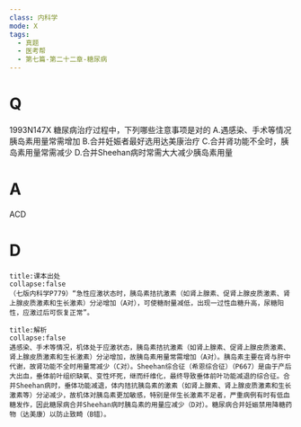 ```yaml
---
class: 内科学
mode: X
tags:
  - 真题
  - 医考帮
  - 第七篇-第二十二章-糖尿病
---
```


# Q
1993N147X 糖尿病治疗过程中，下列哪些注意事项是对的
A.遇感染、手术等情况胰岛素用量常需增加
B.合并妊娠者最好选用达美康治疗
C.合并肾功能不全时，胰岛素用量常需减少
D.合并Sheehan病时常需大大减少胰岛素用量

# A
ACD
# D
```ad-note
title:课本出处
collapse:false
（七版内科学P779）“急性应激状态时，胰岛素拮抗激素（如肾上腺素、促肾上腺皮质激素、肾上腺皮质激素和生长激素）分泌增加（A对），可使糖耐量减低，出现一过性血糖升高，尿糖阳性，应激过后可恢复正常”。
```

```ad-summary
title:解析
collapse:false
遇感染、手术等情况，机体处于应激状态，胰岛素拮抗激素（如肾上腺素、促肾上腺皮质激素、肾上腺皮质激素和生长激素）分泌增加，故胰岛素用量常需增加（A对）。胰岛素主要在肾与肝中代谢，故肾功能不全时用量常减少（C对）。Sheehan综合征（希恩综合征）（P667）是由于产后大出血，垂体前叶组织缺氧、变性坏死，继而纤维化，最终导致垂体前叶功能减退的综合征。合并Sheehan病时，垂体功能减退，体内拮抗胰岛素的激素（如肾上腺素、肾上腺皮质激素和生长激素等）分泌减少，故机体对胰岛素更加敏感，特别是伴生长激素不足者，严重病例有时有低血糖发作，因此糖尿病合并Sheehan病时胰岛素的用量应减少（D对）。糖尿病合并妊娠禁用降糖药物（达美康）以防止致畸（B错）。
```

